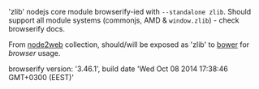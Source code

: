 'zlib' nodejs core module browserify-ied with `--standalone zlib`. Should support all module systems (commonjs, AMD & `window.zlib`) - check browserify docs.

From [node2web](http://github.com/anodynos/node2web) collection,
should/will be exposed as 'zlib' to [bower](http://bower.io) for *browser* usage.

browserify version: '3.46.1', build date 'Wed Oct 08 2014 17:38:46 GMT+0300 (EEST)'